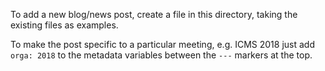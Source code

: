 To add a new blog/news post, create a file in this directory, taking the existing files as examples.

To make the post specific to a particular meeting, e.g. ICMS 2018 just add `orga: 2018` to
the metadata variables between the `---` markers at the top.
